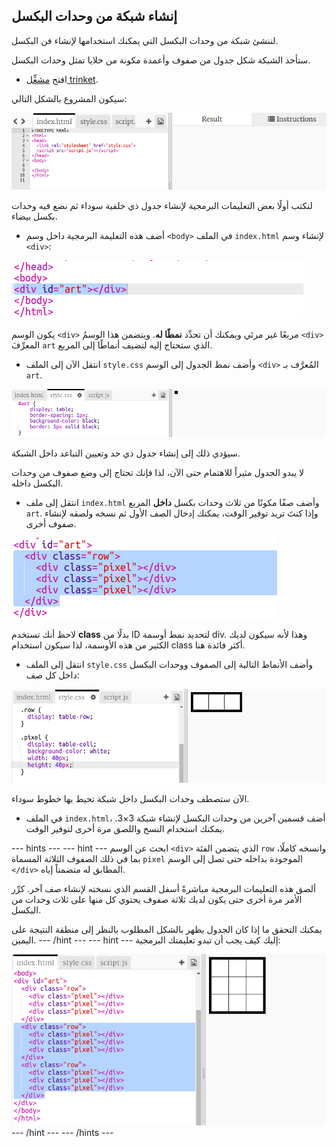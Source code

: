 ## إنشاء شبكة من وحدات البكسل

لننشئ شبكة من وحدات البكسل التي يمكنك استخدامها لإنشاء فن البكسل.

ستأخذ الشبكة شكل جدول من صفوف وأعمدة مكونة من خلايا تمثل وحدات البكسل.

+ افتح [مشغِّل trinket](http://jumpto.cc/web-pixel).

سيكون المشروع بالشكل التالي:

![لقطة الشاشة](images/pixel-starter.png)

لنكتب أولًا بعض التعليمات البرمجية لإنشاء جدول ذي خلفية سوداء ثم نضع فيه وحدات بكسل بيضاء.

+ أضف هذه التعليمة البرمجية داخل وسم `<body>` في الملف `index.html` لإنشاء وسم `<div>`:

![لقطة الشاشة](images/pixel-art-art.png)

يكون الوسم `<div>` مربعًا غير مرئي ويمكنك أن تحدِّد **نمطًا له**. ويتضمن هذا الوسمُ `<div>` المعرِّفَ `art` الذي ستحتاج إليه لتضيف أنماطًا إلى المربع.

+ انتقل الآن إلى الملف `style.css` وأضف نمط الجدول إلى الوسم `<div>` المُعرَّف بـ `art`.

![لقطة الشاشة](images/pixel-art-style.png)

سيؤدي ذلك إلى إنشاء جدول ذي حد وتعيين التباعد داخل الشبكة.

لا يبدو الجدول مثيراً للاهتمام حتى الآن، لذا فإنك تحتاج إلى وضع صفوف من وحدات البكسل داخله.

+ انتقل إلى ملف `index.html` وأضف صفًا مكونًا من ثلاث وحدات بكسل **داخل** المربع `art`. وإذا كنتَ تريد توفير الوقت، يمكنك إدخال الصف الأول ثم نسخه ولصقه لإنشاء صفوف أخرى.

![لقطة الشاشة](images/pixel-art-row.png)

لاحظ أنك تستخدم **class** بدلًا من ID لتحديد نمط أوسمة div. وهذا لأنه سيكون لديك الكثير من هذه الأوسمة، لذا سيكون استخدام class أكثر فائدة هنا.

+ انتقل إلى الملف `style.css` وأضف الأنماط التالية إلى الصفوف ووحدات البكسل داخل كل صف:

![لقطة الشاشة](images/pixel-art-row-style.png)

الآن ستصطف وحدات البكسل داخل شبكة تحيط بها خطوط سوداء.

+ في الملف `index.html`، أضف قسمين آخرين من وحدات البكسل لإنشاء شبكة 3×3. يمكنك استخدام النسخ واللصق مرة أخرى لتوفير الوقت.

--- hints ---
 --- hint --- ابحث عن الوسم `<div>` الذي يتضمن الفئة `row` وانسخه كاملًا، بما في ذلك الصفوف الثلاثة المسماة `pixel` الموجودة بداخله حتى تصل إلى الوسم `</div>` المطابق له متضمناً إياه.

ألصق هذه التعليمات البرمجية مباشرةً أسفل القسم الذي نسخته لإنشاء صف آخر. كرِّر الأمر مرة أخرى حتى يكون لديك ثلاثة صفوف يحتوي كل منها على ثلاث وحدات من البكسل.

يمكنك التحقق ما إذا كان الجدول يظهر بالشكل المطلوب بالنظر إلى منطقة النتيجة على اليمين.
--- /hint ---
 --- hint --- إليك كيف يجب أن تبدو تعليمتك البرمجية:

![لقطة الشاشة](images/pixel-art-grid-3.png)
--- /hint ---
--- /hints ---